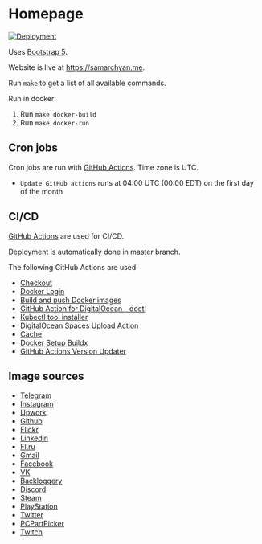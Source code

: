 # Homepage

[![Deployment](https://github.com/desecho/homepage/actions/workflows/deployment.yaml/badge.svg)](https://github.com/desecho/homepage/actions/workflows/deployment.yaml)

Uses [Bootstrap 5](https://getbootstrap.com/).

Website is live at <https://samarchyan.me>.

Run `make` to get a list of all available commands.

Run in docker:

1. Run `make docker-build`
2. Run `make docker-run`

## Cron jobs

Cron jobs are run with [GitHub Actions](https://github.com/features/actions). Time zone is UTC.

- `Update GitHub actions` runs at 04:00 UTC (00:00 EDT) on the first day of the month

## CI/CD

[GitHub Actions](https://github.com/features/actions) are used for CI/CD.

Deployment is automatically done in master branch.

The following GitHub Actions are used:

- [Checkout](https://github.com/marketplace/actions/checkout)
- [Docker Login](https://github.com/marketplace/actions/docker-login)
- [Build and push Docker images](https://github.com/marketplace/actions/build-and-push-docker-images)
- [GitHub Action for DigitalOcean - doctl](https://github.com/marketplace/actions/github-action-for-digitalocean-doctl)
- [Kubectl tool installer](https://github.com/marketplace/actions/kubectl-tool-installer)
- [DigitalOcean Spaces Upload Action](https://github.com/marketplace/actions/digitalocean-spaces-upload-action)
- [Cache](https://github.com/marketplace/actions/cache)
- [Docker Setup Buildx](https://github.com/marketplace/actions/docker-setup-buildx)
- [GitHub Actions Version Updater](https://github.com/marketplace/actions/github-actions-version-updater)

## Image sources

- [Telegram](https://telegram.org/)
- [Instagram](https://en.facebookbrand.com/instagram/assets/instagram)
- [Upwork](https://www.upwork.com/press#media-resources)
- [Github](https://github.com/logos)
- [Flickr](https://help.flickr.com/en_us/brand-guidelines-r1KCpZZvS)
- [Linkedin](https://brand.linkedin.com/downloads)
- [Fl.ru](https://www.fl.ru/)
- [Gmail](https://about.google/brand-resource-center/logos-list/)
- [Facebook](https://en.facebookbrand.com/facebookapp/assets/f-logo?audience=landing)
- [VK](https://vk.com/brand)
- [Backloggery](https://backloggery.com/games)
- [Discord](https://discord.com/branding)
- [Steam](https://partner.steamgames.com/doc/marketing/branding)
- [PlayStation](https://www.playstation.com/)
- [Twitter](https://about.twitter.com/en/who-we-are/brand-toolkit)
- [PCPartPicker](https://pcpartpicker.com/)
- [Twitch](https://www.twitch.tv/p/press-center/)
